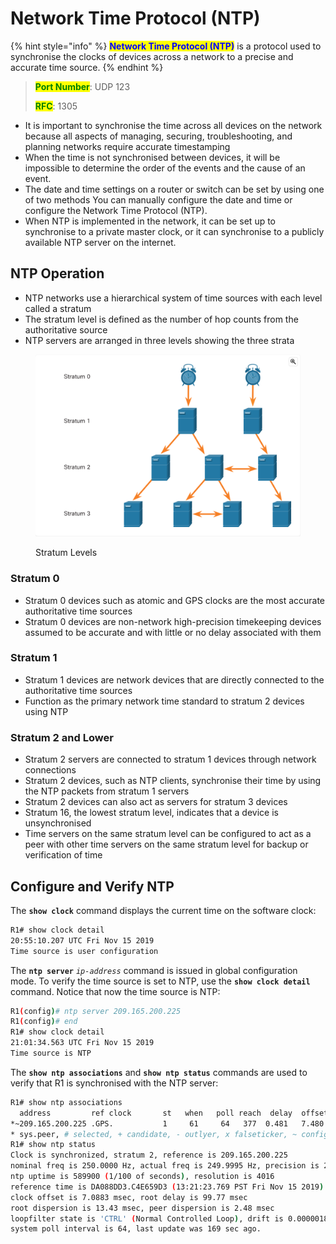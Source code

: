 # Network Time Protocol (NTP)

{% hint style="info" %}
<mark style="color:blue;">**Network Time Protocol (NTP)**</mark> is a protocol used to synchronise the clocks of devices across a network to a precise and accurate time source.
{% endhint %}

> <mark style="color:green;">**Port Number**</mark>: UDP 123
>
> <mark style="color:green;">**RFC**</mark>: 1305

* It is important to synchronise the time across all devices on the network because all aspects of managing, securing, troubleshooting, and planning networks require accurate timestamping
* When the time is not synchronised between devices, it will be impossible to determine the order of the events and the cause of an event.
* The date and time settings on a router or switch can be set by using one of two methods You can manually configure the date and time or configure the Network Time Protocol (NTP).
* When NTP is implemented in the network, it can be set up to synchronise to a private master clock, or it can synchronise to a publicly available NTP server on the internet.



## NTP Operation

* NTP networks use a hierarchical system of time sources with each level called a stratum
* The stratum level is defined as the number of hop counts from the authoritative source
* NTP servers are arranged in three levels showing the three strata

<figure><img src="../.gitbook/assets/Screenshot 2024-12-05 at 11.19.08.png" alt=""><figcaption><p>Stratum Levels</p></figcaption></figure>

### Stratum 0

* Stratum 0 devices such as atomic and GPS clocks are the most accurate authoritative time sources
* Stratum 0 devices are non-network high-precision timekeeping devices assumed to be accurate and with little or no delay associated with them

### Stratum 1

* Stratum 1 devices are network devices that are directly connected to the authoritative time sources
* Function as the primary network time standard to stratum 2 devices using NTP

### Stratum 2 and Lower

* Stratum 2 servers are connected to stratum 1 devices through network connections
* Stratum 2 devices, such as NTP clients, synchronise their time by using the NTP packets from stratum 1 servers
* Stratum 2 devices can also act as servers for stratum 3 devices
* Stratum 16, the lowest stratum level, indicates that a device is unsynchronised
* Time servers on the same stratum level can be configured to act as a peer with other time servers on the same stratum level for backup or verification of time



## Configure and Verify NTP

The **`show clock`** command displays the current time on the software clock:

```bash
R1# show clock detail
20:55:10.207 UTC Fri Nov 15 2019
Time source is user configuration
```



The **`ntp server`** _`ip-address`_ command is issued in global configuration mode. To verify the time source is set to NTP, use the **`show clock detail`** command. Notice that now the time source is NTP:

```sh
R1(config)# ntp server 209.165.200.225
R1(config)# end
R1# show clock detail
21:01:34.563 UTC Fri Nov 15 2019
Time source is NTP
```



The **`show ntp associations`** and **`show ntp status`** commands are used to verify that R1 is synchronised with the NTP server:

```bash
R1# show ntp associations  
  address         ref clock       st   when   poll reach  delay  offset   disp
*~209.165.200.225 .GPS.           1     61     64   377  0.481   7.480  4.261
* sys.peer, # selected, + candidate, - outlyer, x falseticker, ~ configured
R1# show ntp status
Clock is synchronized, stratum 2, reference is 209.165.200.225
nominal freq is 250.0000 Hz, actual freq is 249.9995 Hz, precision is 2**19
ntp uptime is 589900 (1/100 of seconds), resolution is 4016
reference time is DA088DD3.C4E659D3 (13:21:23.769 PST Fri Nov 15 2019)
clock offset is 7.0883 msec, root delay is 99.77 msec
root dispersion is 13.43 msec, peer dispersion is 2.48 msec
loopfilter state is 'CTRL' (Normal Controlled Loop), drift is 0.000001803 s/s
system poll interval is 64, last update was 169 sec ago.
```

